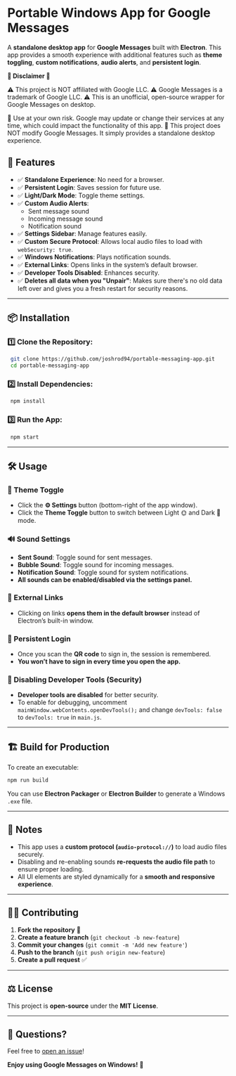 # Portable Windows App for Google Messages

A **standalone desktop app** for **Google Messages** built with **Electron**. This app provides a smooth experience with additional features such as **theme toggling**, **custom notifications**, **audio alerts**, and **persistent login**.

**🚨 Disclaimer 🚨**

⚠️ This project is NOT affiliated with Google LLC.
⚠️ Google Messages is a trademark of Google LLC.
⚠️ This is an unofficial, open-source wrapper for Google Messages on desktop.

🔹 Use at your own risk. Google may update or change their services at any time, which could impact the functionality of this app.
🔹 This project does NOT modify Google Messages. It simply provides a standalone desktop experience.

## 🚀 Features

- ✅ **Standalone Experience**: No need for a browser.
- ✅ **Persistent Login**: Saves session for future use.
- ✅ **Light/Dark Mode**: Toggle theme settings.
- ✅ **Custom Audio Alerts**:
  - Sent message sound
  - Incoming message sound
  - Notification sound
- ✅ **Settings Sidebar**: Manage features easily.
- ✅ **Custom Secure Protocol**: Allows local audio files to load with `webSecurity: true`.
- ✅ **Windows Notifications**: Plays notification sounds.
- ✅ **External Links**: Opens links in the system’s default browser.
- ✅ **Developer Tools Disabled**: Enhances security.
- ✅ **Deletes all data when you "Unpair"**: Makes sure there's no old data left over and gives you a fresh restart for security reasons.

---

## 📦 Installation

### 1️⃣ Clone the Repository:
```sh
 git clone https://github.com/joshrod94/portable-messaging-app.git
 cd portable-messaging-app
```

### 2️⃣ Install Dependencies:
```sh
 npm install
```

### 3️⃣ Run the App:
```sh
 npm start
```

---

## 🛠️ Usage

### 🎨 Theme Toggle
- Click the **⚙️ Settings** button (bottom-right of the app window).
- Click the **Theme Toggle** button to switch between Light 🌞 and Dark 🌙 mode.

### 🔊 Sound Settings
- **Sent Sound**: Toggle sound for sent messages.
- **Bubble Sound**: Toggle sound for incoming messages.
- **Notification Sound**: Toggle sound for system notifications.
- **All sounds can be enabled/disabled via the settings panel.**

### 🔗 External Links
- Clicking on links **opens them in the default browser** instead of Electron’s built-in window.

### 📌 Persistent Login
- Once you scan the **QR code** to sign in, the session is remembered.
- **You won’t have to sign in every time you open the app.**

### 🔕 Disabling Developer Tools (Security)
- **Developer tools are disabled** for better security.
- To enable for debugging, uncomment `mainWindow.webContents.openDevTools();` and change `devTools: false` to `devTools: true` in `main.js`.

---

## 🏗️ Build for Production
To create an executable:
```sh
npm run build
```

You can use **Electron Packager** or **Electron Builder** to generate a Windows `.exe` file.

---

## 📝 Notes

- This app uses a **custom protocol (`audio-protocol://`)** to load audio files securely.
- Disabling and re-enabling sounds **re-requests the audio file path** to ensure proper loading.
- All UI elements are styled dynamically for a **smooth and responsive experience**.

---

## 👨‍💻 Contributing
1. **Fork the repository** 📌
2. **Create a feature branch** (`git checkout -b new-feature`)
3. **Commit your changes** (`git commit -m 'Add new feature'`)
4. **Push to the branch** (`git push origin new-feature`)
5. **Create a pull request** ✅

---

## ⚖️ License
This project is **open-source** under the **MIT License**.

---

## 💬 Questions?
Feel free to [open an issue](https://github.com/YOUR_GITHUB/google-messages-app/issues)!

**Enjoy using Google Messages on Windows!** 🎉

